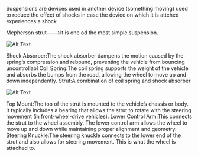 Suspensions are devices used in another device (something moving) used to reduce the effect of shocks
in case the device on which it is attched experiences a shock

Mcpherson strut--->It is one od the most simple suspension.


![Alt Text](https://storage.googleapis.com/askify-screenshot/X8S8XJLCjVc0Pl0HUllbTEJbXxH2/extension_screenshots/screenshot_default_850c9269-65d1-4c7f-b8c7-3994e6b04aff.jpeg)


Shock Absorber:The shock absorber dampens the motion caused by the spring’s compression and rebound, preventing the vehicle from bouncing uncontrollabl
Coil Spring:The coil spring supports the weight of the vehicle and absorbs the bumps from the road, allowing the wheel to move up and down independently.
Strut:A combination of coil spring and shock absorber


![Alt Text](https://www.tlmotors.com/Files/Blog/shock-strut.jpg)


Top Mount:The top of the strut is mounted to the vehicle’s chassis or body. It typically includes a bearing that allows the strut to rotate with the steering movement (in front-wheel-drive vehicles).
Lower Control Arm:This connects the strut to the wheel assembly. The lower control arm allows the wheel to move up and down while maintaining proper alignment and geometry.
Steering Knuckle:The steering knuckle connects to the lower end of the strut and also allows for steering movement. This is what the wheel is attached to.